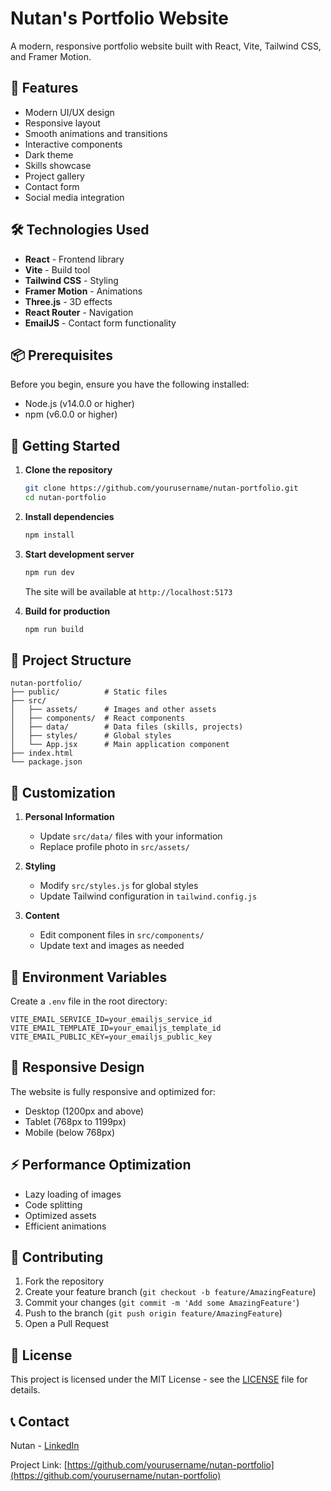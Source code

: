 # Nutan's Portfolio Website

A modern, responsive portfolio website built with React, Vite, Tailwind CSS, and Framer Motion.

## 🌟 Features

- Modern UI/UX design
- Responsive layout
- Smooth animations and transitions
- Interactive components
- Dark theme
- Skills showcase
- Project gallery
- Contact form
- Social media integration

## 🛠️ Technologies Used

- **React** - Frontend library
- **Vite** - Build tool
- **Tailwind CSS** - Styling
- **Framer Motion** - Animations
- **Three.js** - 3D effects
- **React Router** - Navigation
- **EmailJS** - Contact form functionality

## 📦 Prerequisites

Before you begin, ensure you have the following installed:
- Node.js (v14.0.0 or higher)
- npm (v6.0.0 or higher)

## 🚀 Getting Started

1. **Clone the repository**
   ```bash
   git clone https://github.com/yourusername/nutan-portfolio.git
   cd nutan-portfolio
   ```

2. **Install dependencies**
   ```bash
   npm install
   ```

3. **Start development server**
   ```bash
   npm run dev
   ```
   The site will be available at `http://localhost:5173`

4. **Build for production**
   ```bash
   npm run build
   ```

## 📂 Project Structure

```
nutan-portfolio/
├── public/          # Static files
├── src/
│   ├── assets/      # Images and other assets
│   ├── components/  # React components
│   ├── data/        # Data files (skills, projects)
│   ├── styles/      # Global styles
│   └── App.jsx      # Main application component
├── index.html
└── package.json
```

## 🎨 Customization

1. **Personal Information**
   - Update `src/data/` files with your information
   - Replace profile photo in `src/assets/`

2. **Styling**
   - Modify `src/styles.js` for global styles
   - Update Tailwind configuration in `tailwind.config.js`

3. **Content**
   - Edit component files in `src/components/`
   - Update text and images as needed

## 🔧 Environment Variables

Create a `.env` file in the root directory:

```env
VITE_EMAIL_SERVICE_ID=your_emailjs_service_id
VITE_EMAIL_TEMPLATE_ID=your_emailjs_template_id
VITE_EMAIL_PUBLIC_KEY=your_emailjs_public_key
```

## 📱 Responsive Design

The website is fully responsive and optimized for:
- Desktop (1200px and above)
- Tablet (768px to 1199px)
- Mobile (below 768px)

## ⚡ Performance Optimization

- Lazy loading of images
- Code splitting
- Optimized assets
- Efficient animations

## 🤝 Contributing

1. Fork the repository
2. Create your feature branch (`git checkout -b feature/AmazingFeature`)
3. Commit your changes (`git commit -m 'Add some AmazingFeature'`)
4. Push to the branch (`git push origin feature/AmazingFeature`)
5. Open a Pull Request

## 📄 License

This project is licensed under the MIT License - see the [LICENSE](LICENSE) file for details.

## 📞 Contact

Nutan - [LinkedIn](https://www.linkedin.com/in/nutan-nayak)

Project Link: [https://github.com/yourusername/nutan-portfolio](https://github.com/yourusername/nutan-portfolio)
